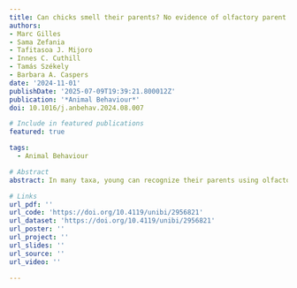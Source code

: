 ```yaml
---
title: Can chicks smell their parents? No evidence of olfactory parent recognition in a shorebird
authors:
- Marc Gilles
- Sama Zefania
- Tafitasoa J. Mijoro
- Innes C. Cuthill
- Tamás Székely
- Barbara A. Caspers
date: '2024-11-01'
publishDate: '2025-07-09T19:39:21.800012Z'
publication: '*Animal Behaviour*'
doi: 10.1016/j.anbehav.2024.08.007

# Include in featured publications
featured: true

tags:
  - Animal Behaviour

# Abstract
abstract: In many taxa, young can recognize their parents using olfactory cues. Yet this possibility has been overlooked in birds, because they were long assumed to have a poor sense of smell. While evidence is growing that birds use odours to communicate, olfactory parent recognition has only been documented in two altricial bird species. Whether chicks of precocial species use olfaction to recognize parents is currently unknown. Parent recognition is particularly important in precocial species, as chicks leave the nest shortly after hatching, and may lose contact with their parents and encounter other conspecific adults. We conducted Y-maze trials in the wild to test whether chicks of a precocial shorebird, the white-fronted plover, *Anarhynchus marginatus*, can recognize parents via olfaction. We tested first whether chicks show a preference for the odour (preen oil) of an unfamiliar adult over a control (no odour), and second whether chicks show a preference for the odour of a parent over that of an unfamiliar adult. Plover chicks spent as much time with the odour of an unfamiliar adult as with the control, and as much time with the odour of a parent as with that of an unfamiliar adult. Therefore, we found no evidence that chicks react to the preen oil odour of a conspecific adult, nor that they can discriminate a parent using preen oil odours. It may be that chicks of this species can discriminate parental and foreign odours but that our experiment failed to detect it, that they rely on other (e.g. auditory) cues, or that they do not need to discriminate between parents and foreign  conspecific adults.

# Links
url_pdf: ''
url_code: 'https://doi.org/10.4119/unibi/2956821'
url_dataset: 'https://doi.org/10.4119/unibi/2956821'
url_poster: ''
url_project: ''
url_slides: ''
url_source: ''
url_video: ''

---
```




